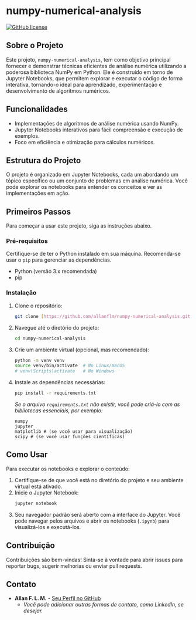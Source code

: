 # numpy-numerical-analysis

[![GitHub license](https://img.shields.io/github/license/allanflm/numpy-numerical-analysis)](https://github.com/allanflm/numpy-numerical-analysis/blob/main/LICENSE)

## Sobre o Projeto

Este projeto, `numpy-numerical-analysis`, tem como objetivo principal fornecer e demonstrar técnicas eficientes de análise numérica utilizando a poderosa biblioteca NumPy em Python. Ele é construído em torno de Jupyter Notebooks, que permitem explorar e executar o código de forma interativa, tornando-o ideal para aprendizado, experimentação e desenvolvimento de algoritmos numéricos.

## Funcionalidades

* Implementações de algoritmos de análise numérica usando NumPy.
* Jupyter Notebooks interativos para fácil compreensão e execução de exemplos.
* Foco em eficiência e otimização para cálculos numéricos.

## Estrutura do Projeto

O projeto é organizado em Jupyter Notebooks, cada um abordando um tópico específico ou um conjunto de problemas em análise numérica. Você pode explorar os notebooks para entender os conceitos e ver as implementações em ação.

## Primeiros Passos

Para começar a usar este projeto, siga as instruções abaixo.

### Pré-requisitos

Certifique-se de ter o Python instalado em sua máquina. Recomenda-se usar o `pip` para gerenciar as dependências.

* Python (versão 3.x recomendada)
* pip

### Instalação

1.  Clone o repositório:
    ```bash
    git clone [https://github.com/allanflm/numpy-numerical-analysis.git](https://github.com/allanflm/numpy-numerical-analysis.git)
    ```
2.  Navegue até o diretório do projeto:
    ```bash
    cd numpy-numerical-analysis
    ```
3.  Crie um ambiente virtual (opcional, mas recomendado):
    ```bash
    python -m venv venv
    source venv/bin/activate  # No Linux/macOS
    # venv\Scripts\activate   # No Windows
    ```
4.  Instale as dependências necessárias:
    ```bash
    pip install -r requirements.txt
    ```
    *Se o arquivo `requirements.txt` não existir, você pode criá-lo com as bibliotecas essenciais, por exemplo:*
    ```
    numpy
    jupyter
    matplotlib # (se você usar para visualização)
    scipy # (se você usar funções científicas)
    ```

## Como Usar

Para executar os notebooks e explorar o conteúdo:

1.  Certifique-se de que você está no diretório do projeto e seu ambiente virtual está ativado.
2.  Inicie o Jupyter Notebook:
    ```bash
    jupyter notebook
    ```
3.  Seu navegador padrão será aberto com a interface do Jupyter. Você pode navegar pelos arquivos e abrir os notebooks (`.ipynb`) para visualizá-los e executá-los.

## Contribuição

Contribuições são bem-vindas! Sinta-se à vontade para abrir issues para reportar bugs, sugerir melhorias ou enviar pull requests.

## Contato

* **Allan F. L. M.** - [Seu Perfil no GitHub](https://github.com/allanflm)
    * *Você pode adicionar outras formas de contato, como LinkedIn, se desejar.*
